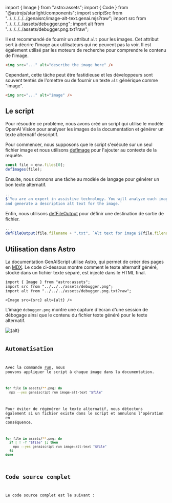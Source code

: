 import { Image } from "astro:assets";
import { Code } from "@astrojs/starlight/components";
import scriptSrc from "../../../../../genaisrc/image-alt-text.genai.mjs?raw";
import src from "../../../../assets/debugger.png";
import alt from "../../../../assets/debugger.png.txt?raw";

Il est recommandé de fournir un attribut `alt` pour les images.
Cet attribut sert à décrire l'image aux utilisateurs qui ne peuvent pas la voir.
Il est également utilisé par les moteurs de recherche pour comprendre le contenu de l'image.

```html "alt"
<img src="..." alt="describe the image here" />
```

Cependant, cette tâche peut être fastidieuse et les développeurs sont souvent tentés de l'omettre ou de fournir un texte `alt` générique comme "image".

```html
<img src="..." alt="image" />
```

## Le script

Pour résoudre ce problème, nous avons créé un script qui utilise le modèle OpenAI Vision pour analyser les images de la documentation et générer un texte alternatif descriptif.

Pour commencer, nous supposons que le script s'exécute sur un seul fichier image et nous utilisons [defImage](../../reference/scripts/images/) pour l'ajouter au contexte de la requête.

```js title="image-alt-text.genai.mjs"
const file = env.files[0];
defImages(file);
```

Ensuite, nous donnons une tâche au modèle de langage pour générer un bon texte alternatif.

```js title="image-alt-text.genai.mjs" wrap
...
$`You are an expert in assistive technology. You will analyze each image
and generate a description alt text for the image.`
```

Enfin, nous utilisons [defFileOutput](../../reference/scripts/file-output/) pour définir une destination de sortie de fichier.

```js title="image-alt-text.genai.mjs" wrap
...
defFileOutput(file.filename + ".txt", `Alt text for image ${file.filename}`)
```

## Utilisation dans Astro

La documentation GenAIScript utilise Astro, qui permet de créer des pages en [MDX](https://docs.astro.build/en/guides/markdown-content/).
Le code ci-dessous montre comment le texte alternatif généré, stocké dans un fichier texte séparé, est injecté dans le HTML final.

```mdx
import { Image } from "astro:assets";
import src from "../../../assets/debugger.png";
import alt from "../../../assets/debugger.png.txt?raw";

<Image src={src} alt={alt} />
```

L'image `debugger.png` montre une capture d'écran d'une session de débogage ainsi que le contenu du fichier texte généré pour le texte alternatif.

<Image src={src} alt={alt} />

<Code code={alt} wrap={true} lang="txt" title="debugger.png.txt" />

## Automatisation

Avec la commande [run](../../reference/cli/run/), nous pouvons appliquer le script à chaque image dans la documentation.

```sh
for file in assets/**.png; do
  npx --yes genaiscript run image-alt-text "$file"
```

Pour éviter de régénérer le texte alternatif, nous détectons également si un fichier existe dans le script et annulons l'opération en conséquence.

```sh title="image-alt-text.genai.mjs" wrap
for file in assets/**.png; do
  if [ ! -f "$file" ]; then
    npx --yes genaiscript run image-alt-text "$file"
  fi
done
```

## Code source complet

Le code source complet est le suivant :

<Code code={scriptSrc} wrap={true} lang="js" title="image-alt-text.genai.mjs" />